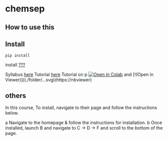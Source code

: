 # chemsep

## How to use this
## Install
```
pip install
```

install
[???](https://...)

Syllabus [here](./filename)
Tutorial [here](https://name.org)
Tutorial on p [![Open in Colab](https://colab.research.google.com/assets/colab-badge.svg)](https://name...) and [!(Open in Viewer)]((./folder/...svg)(https://nbviewer)
## others

In this course, 
To install, navigate to their page and follow the instructions below.

a Navigate to the homepage & follow the instructions for installation.
b Once installed, launch B and navigate to C -> D -> F and scroll to the bottom of the page. 

